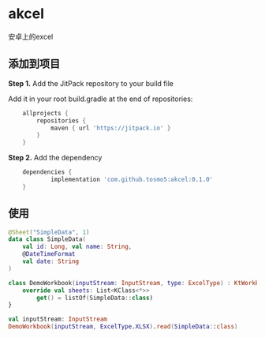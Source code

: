 # akcel

安卓上的excel

## 添加到项目

**Step 1.** Add the JitPack repository to your build file

Add it in your root build.gradle at the end of repositories:

```groovy
	allprojects {
		repositories {
			maven { url 'https://jitpack.io' }
		}
	}
```

**Step 2.** Add the dependency

```groovy
	dependencies {
	        implementation 'com.github.tosmo5:akcel:0.1.0'
	}
```



## 使用

```kotlin
@Sheet("SimpleData", 1)
data class SimpleData(
    val id: Long, val name: String,
    @DateTimeFormat
    val date: String
)

class DemoWorkbook(inputStream: InputStream, type: ExcelType) : KtWorkbook(inputStream, type) {
    override val sheets: List<KClass<*>>
        get() = listOf(SimpleData::class)
}

val inputStream: InputStream
DemoWorkbook(inputStream, ExcelType.XLSX).read(SimpleData::class)
```



